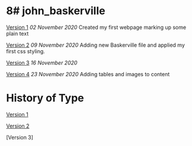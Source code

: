 8# john_baskerville
===================
[Version 1](https://leoniesmythixd.github.io/john_baskerville/baskerville1.html)
*02 November 2020*
Created my first webpage marking up some plain text


[Version 2](https://leoniesmythixd.github.io/john_baskerville/baskerville2.html)
*09 November 2020*
Adding new Baskerville file and applied my first css styling.



[Version 3](https://leoniesmythixd.github.io/john_baskerville/baskerville3.html)
*16 November 2020*


[Version 4](https://leoniesmythixd.github.io/john_baskerville/baskerville4.html)
*23 November 2020*
Adding tables and images to content


History of Type 
================
[Version 1](https://leoniesmythixd.github.io/john_baskerville/history1.html)


[Version 2](https://leoniesmythixd.github.io/john_baskerville/history2.html)


[Version 3]
